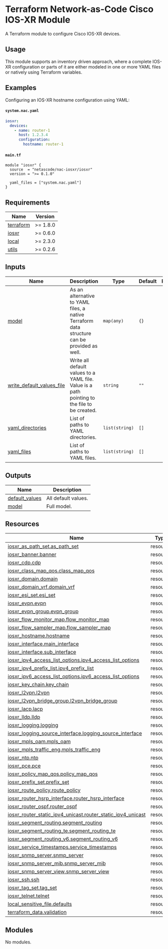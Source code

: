 <!-- BEGIN_TF_DOCS -->
# Terraform Network-as-Code Cisco IOS-XR Module

A Terraform module to configure Cisco IOS-XR devices.

## Usage

This module supports an inventory driven approach, where a complete IOS-XR configuration or parts of it are either modeled in one or more YAML files or natively using Terraform variables.

## Examples

Configuring an IOS-XR hostname configuration using YAML:

#### `system.nac.yaml`

```yaml
iosxr:
  devices:
    - name: router-1
      host: 1.2.3.4
      configuration:
        hostname: router-1

```

#### `main.tf`

```hcl
module "iosxr" {
  source  = "netascode/nac-iosxr/iosxr"
  version = ">= 0.1.0"

  yaml_files = ["system.nac.yaml"]
}
```

## Requirements

| Name | Version |
|------|---------|
| <a name="requirement_terraform"></a> [terraform](#requirement\_terraform) | >= 1.8.0 |
| <a name="requirement_iosxr"></a> [iosxr](#requirement\_iosxr) | >= 0.6.0 |
| <a name="requirement_local"></a> [local](#requirement\_local) | >= 2.3.0 |
| <a name="requirement_utils"></a> [utils](#requirement\_utils) | >= 0.2.6 |
## Inputs

| Name | Description | Type | Default | Required |
|------|-------------|------|---------|:--------:|
| <a name="input_model"></a> [model](#input\_model) | As an alternative to YAML files, a native Terraform data structure can be provided as well. | `map(any)` | `{}` | no |
| <a name="input_write_default_values_file"></a> [write\_default\_values\_file](#input\_write\_default\_values\_file) | Write all default values to a YAML file. Value is a path pointing to the file to be created. | `string` | `""` | no |
| <a name="input_yaml_directories"></a> [yaml\_directories](#input\_yaml\_directories) | List of paths to YAML directories. | `list(string)` | `[]` | no |
| <a name="input_yaml_files"></a> [yaml\_files](#input\_yaml\_files) | List of paths to YAML files. | `list(string)` | `[]` | no |
## Outputs

| Name | Description |
|------|-------------|
| <a name="output_default_values"></a> [default\_values](#output\_default\_values) | All default values. |
| <a name="output_model"></a> [model](#output\_model) | Full model. |
## Resources

| Name | Type |
|------|------|
| [iosxr_as_path_set.as_path_set](https://registry.terraform.io/providers/CiscoDevNet/iosxr/latest/docs/resources/as_path_set) | resource |
| [iosxr_banner.banner](https://registry.terraform.io/providers/CiscoDevNet/iosxr/latest/docs/resources/banner) | resource |
| [iosxr_cdp.cdp](https://registry.terraform.io/providers/CiscoDevNet/iosxr/latest/docs/resources/cdp) | resource |
| [iosxr_class_map_qos.class_map_qos](https://registry.terraform.io/providers/CiscoDevNet/iosxr/latest/docs/resources/class_map_qos) | resource |
| [iosxr_domain.domain](https://registry.terraform.io/providers/CiscoDevNet/iosxr/latest/docs/resources/domain) | resource |
| [iosxr_domain_vrf.domain_vrf](https://registry.terraform.io/providers/CiscoDevNet/iosxr/latest/docs/resources/domain_vrf) | resource |
| [iosxr_esi_set.esi_set](https://registry.terraform.io/providers/CiscoDevNet/iosxr/latest/docs/resources/esi_set) | resource |
| [iosxr_evpn.evpn](https://registry.terraform.io/providers/CiscoDevNet/iosxr/latest/docs/resources/evpn) | resource |
| [iosxr_evpn_group.evpn_group](https://registry.terraform.io/providers/CiscoDevNet/iosxr/latest/docs/resources/evpn_group) | resource |
| [iosxr_flow_monitor_map.flow_monitor_map](https://registry.terraform.io/providers/CiscoDevNet/iosxr/latest/docs/resources/flow_monitor_map) | resource |
| [iosxr_flow_sampler_map.flow_sampler_map](https://registry.terraform.io/providers/CiscoDevNet/iosxr/latest/docs/resources/flow_sampler_map) | resource |
| [iosxr_hostname.hostname](https://registry.terraform.io/providers/CiscoDevNet/iosxr/latest/docs/resources/hostname) | resource |
| [iosxr_interface.main_interface](https://registry.terraform.io/providers/CiscoDevNet/iosxr/latest/docs/resources/interface) | resource |
| [iosxr_interface.sub_interface](https://registry.terraform.io/providers/CiscoDevNet/iosxr/latest/docs/resources/interface) | resource |
| [iosxr_ipv4_access_list_options.ipv4_access_list_options](https://registry.terraform.io/providers/CiscoDevNet/iosxr/latest/docs/resources/ipv4_access_list_options) | resource |
| [iosxr_ipv4_prefix_list.ipv4_prefix_list](https://registry.terraform.io/providers/CiscoDevNet/iosxr/latest/docs/resources/ipv4_prefix_list) | resource |
| [iosxr_ipv6_access_list_options.ipv6_access_list_options](https://registry.terraform.io/providers/CiscoDevNet/iosxr/latest/docs/resources/ipv6_access_list_options) | resource |
| [iosxr_key_chain.key_chain](https://registry.terraform.io/providers/CiscoDevNet/iosxr/latest/docs/resources/key_chain) | resource |
| [iosxr_l2vpn.l2vpn](https://registry.terraform.io/providers/CiscoDevNet/iosxr/latest/docs/resources/l2vpn) | resource |
| [iosxr_l2vpn_bridge_group.l2vpn_bridge_group](https://registry.terraform.io/providers/CiscoDevNet/iosxr/latest/docs/resources/l2vpn_bridge_group) | resource |
| [iosxr_lacp.lacp](https://registry.terraform.io/providers/CiscoDevNet/iosxr/latest/docs/resources/lacp) | resource |
| [iosxr_lldp.lldp](https://registry.terraform.io/providers/CiscoDevNet/iosxr/latest/docs/resources/lldp) | resource |
| [iosxr_logging.logging](https://registry.terraform.io/providers/CiscoDevNet/iosxr/latest/docs/resources/logging) | resource |
| [iosxr_logging_source_interface.logging_source_interface](https://registry.terraform.io/providers/CiscoDevNet/iosxr/latest/docs/resources/logging_source_interface) | resource |
| [iosxr_mpls_oam.mpls_oam](https://registry.terraform.io/providers/CiscoDevNet/iosxr/latest/docs/resources/mpls_oam) | resource |
| [iosxr_mpls_traffic_eng.mpls_traffic_eng](https://registry.terraform.io/providers/CiscoDevNet/iosxr/latest/docs/resources/mpls_traffic_eng) | resource |
| [iosxr_ntp.ntp](https://registry.terraform.io/providers/CiscoDevNet/iosxr/latest/docs/resources/ntp) | resource |
| [iosxr_pce.pce](https://registry.terraform.io/providers/CiscoDevNet/iosxr/latest/docs/resources/pce) | resource |
| [iosxr_policy_map_qos.policy_map_qos](https://registry.terraform.io/providers/CiscoDevNet/iosxr/latest/docs/resources/policy_map_qos) | resource |
| [iosxr_prefix_set.prefix_set](https://registry.terraform.io/providers/CiscoDevNet/iosxr/latest/docs/resources/prefix_set) | resource |
| [iosxr_route_policy.route_policy](https://registry.terraform.io/providers/CiscoDevNet/iosxr/latest/docs/resources/route_policy) | resource |
| [iosxr_router_hsrp_interface.router_hsrp_interface](https://registry.terraform.io/providers/CiscoDevNet/iosxr/latest/docs/resources/router_hsrp_interface) | resource |
| [iosxr_router_ospf.router_ospf](https://registry.terraform.io/providers/CiscoDevNet/iosxr/latest/docs/resources/router_ospf) | resource |
| [iosxr_router_static_ipv4_unicast.router_static_ipv4_unicast](https://registry.terraform.io/providers/CiscoDevNet/iosxr/latest/docs/resources/router_static_ipv4_unicast) | resource |
| [iosxr_segment_routing.segment_routing](https://registry.terraform.io/providers/CiscoDevNet/iosxr/latest/docs/resources/segment_routing) | resource |
| [iosxr_segment_routing_te.segment_routing_te](https://registry.terraform.io/providers/CiscoDevNet/iosxr/latest/docs/resources/segment_routing_te) | resource |
| [iosxr_segment_routing_v6.segment_routing_v6](https://registry.terraform.io/providers/CiscoDevNet/iosxr/latest/docs/resources/segment_routing_v6) | resource |
| [iosxr_service_timestamps.service_timestamps](https://registry.terraform.io/providers/CiscoDevNet/iosxr/latest/docs/resources/service_timestamps) | resource |
| [iosxr_snmp_server.snmp_server](https://registry.terraform.io/providers/CiscoDevNet/iosxr/latest/docs/resources/snmp_server) | resource |
| [iosxr_snmp_server_mib.snmp_server_mib](https://registry.terraform.io/providers/CiscoDevNet/iosxr/latest/docs/resources/snmp_server_mib) | resource |
| [iosxr_snmp_server_view.snmp_server_view](https://registry.terraform.io/providers/CiscoDevNet/iosxr/latest/docs/resources/snmp_server_view) | resource |
| [iosxr_ssh.ssh](https://registry.terraform.io/providers/CiscoDevNet/iosxr/latest/docs/resources/ssh) | resource |
| [iosxr_tag_set.tag_set](https://registry.terraform.io/providers/CiscoDevNet/iosxr/latest/docs/resources/tag_set) | resource |
| [iosxr_telnet.telnet](https://registry.terraform.io/providers/CiscoDevNet/iosxr/latest/docs/resources/telnet) | resource |
| [local_sensitive_file.defaults](https://registry.terraform.io/providers/hashicorp/local/latest/docs/resources/sensitive_file) | resource |
| [terraform_data.validation](https://registry.terraform.io/providers/hashicorp/terraform/latest/docs/resources/data) | resource |
## Modules

No modules.
<!-- END_TF_DOCS -->